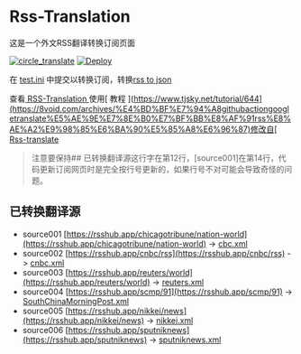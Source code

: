 # Rss-Translation

这是一个外文RSS翻译转换订阅页面 

[![circle_translate](https://github.com/Jv0id/Rss-Translation/actions/workflows/circle_translate.yml/badge.svg)](https://github.com/Jv0id/Rss-Translation/actions/workflows/circle_translate.yml)
[![Deploy](https://github.com/Jv0id/Rss-Translation/actions/workflows/jekyll-gh-pages.yml/badge.svg)](https://github.com/Jv0id/Rss-Translation/actions/workflows/jekyll-gh-pages.yml)

在 [test.ini](https://github.com/Jv0id/Rss-Translation/blob/main/test.ini) 中提交以转换订阅，转换[rss to json](https://rss2json.com/)

查看[ RSS-Translation ](https://Jv0id.github.io/RSS-Translation)使用[ 教程 ]([https://www.tjsky.net/tutorial/644](https://8void.com/archives/%E4%BD%BF%E7%94%A8githubactiongoogletranslate%E5%AE%9E%E7%8E%B0%E7%BF%BB%E8%AF%91rss%E8%AE%A2%E9%98%85%E6%BA%90%E5%85%A8%E6%96%87)修改自[ Rss-translate ](https://github.com/Jv0id/Rss-Translation/)
> 注意要保持## 已转换翻译源这行字在第12行，[source001]在第14行，代码更新订阅网页时是完全按行号更新的，如果行号不对可能会导致奇怪的问题。
## 已转换翻译源

 - source001 [https://rsshub.app/chicagotribune/nation-world](https://rsshub.app/chicagotribune/nation-world) -> [cbc.xml](rss/cbc.xml)
 - source002 [https://rsshub.app/cnbc/rss](https://rsshub.app/cnbc/rss) -> [cnbc.xml](rss/cnbc.xml)
 - source003 [https://rsshub.app/reuters/world](https://rsshub.app/reuters/world) -> [reuters.xml](rss/reuters.xml)
 - source004 [https://rsshub.app/scmp/91](https://rsshub.app/scmp/91) -> [SouthChinaMorningPost.xml](rss/SouthChinaMorningPost.xml)
 - source005 [https://rsshub.app/nikkei/news](https://rsshub.app/nikkei/news) -> [nikkei.xml](rss/nikkei.xml)
 - source006 [https://rsshub.app/sputniknews](https://rsshub.app/sputniknews) -> [sputniknews.xml](rss/sputniknews.xml)
